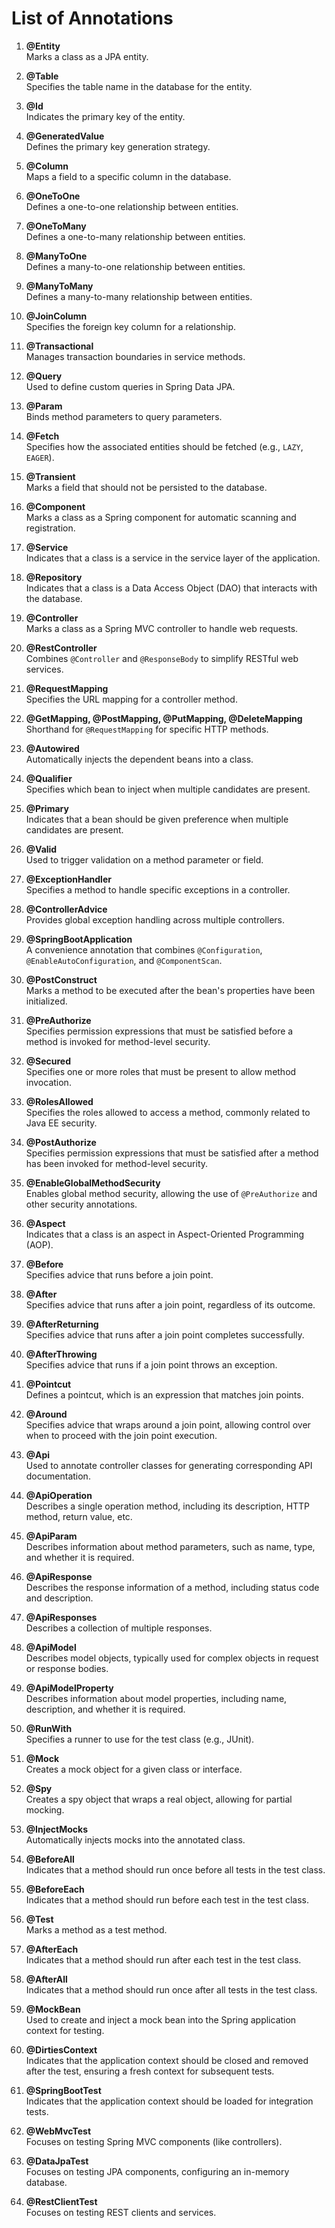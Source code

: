 # List of Annotations

1. **@Entity**  
   Marks a class as a JPA entity.

2. **@Table**  
   Specifies the table name in the database for the entity.

3. **@Id**  
   Indicates the primary key of the entity.

4. **@GeneratedValue**  
   Defines the primary key generation strategy.

5. **@Column**  
   Maps a field to a specific column in the database.

6. **@OneToOne**  
   Defines a one-to-one relationship between entities.

7. **@OneToMany**  
   Defines a one-to-many relationship between entities.

8. **@ManyToOne**  
   Defines a many-to-one relationship between entities.

9. **@ManyToMany**  
   Defines a many-to-many relationship between entities.

10. **@JoinColumn**  
    Specifies the foreign key column for a relationship.

11. **@Transactional**  
    Manages transaction boundaries in service methods.

12. **@Query**  
    Used to define custom queries in Spring Data JPA.

13. **@Param**  
    Binds method parameters to query parameters.

14. **@Fetch**  
    Specifies how the associated entities should be fetched (e.g., `LAZY`, `EAGER`).

15. **@Transient**  
    Marks a field that should not be persisted to the database.

16. **@Component**  
    Marks a class as a Spring component for automatic scanning and registration.

17. **@Service**  
    Indicates that a class is a service in the service layer of the application.

18. **@Repository**  
    Indicates that a class is a Data Access Object (DAO) that interacts with the database.

19. **@Controller**  
    Marks a class as a Spring MVC controller to handle web requests.

20. **@RestController**  
    Combines `@Controller` and `@ResponseBody` to simplify RESTful web services.

21. **@RequestMapping**  
    Specifies the URL mapping for a controller method.

22. **@GetMapping, @PostMapping, @PutMapping, @DeleteMapping**  
    Shorthand for `@RequestMapping` for specific HTTP methods.

23. **@Autowired**  
    Automatically injects the dependent beans into a class.

24. **@Qualifier**  
    Specifies which bean to inject when multiple candidates are present.

25. **@Primary**  
    Indicates that a bean should be given preference when multiple candidates are present.

26. **@Valid**  
    Used to trigger validation on a method parameter or field.

27. **@ExceptionHandler**  
    Specifies a method to handle specific exceptions in a controller.

28. **@ControllerAdvice**  
    Provides global exception handling across multiple controllers.

29. **@SpringBootApplication**  
    A convenience annotation that combines `@Configuration`, `@EnableAutoConfiguration`, and `@ComponentScan`.

30. **@PostConstruct**  
    Marks a method to be executed after the bean's properties have been initialized.

31. **@PreAuthorize**  
    Specifies permission expressions that must be satisfied before a method is invoked for method-level security.

32. **@Secured**  
    Specifies one or more roles that must be present to allow method invocation.

33. **@RolesAllowed**  
    Specifies the roles allowed to access a method, commonly related to Java EE security.

34. **@PostAuthorize**  
    Specifies permission expressions that must be satisfied after a method has been invoked for method-level security.

35. **@EnableGlobalMethodSecurity**  
    Enables global method security, allowing the use of `@PreAuthorize` and other security annotations.

36. **@Aspect**  
    Indicates that a class is an aspect in Aspect-Oriented Programming (AOP).

37. **@Before**  
    Specifies advice that runs before a join point.

38. **@After**  
    Specifies advice that runs after a join point, regardless of its outcome.

39. **@AfterReturning**  
    Specifies advice that runs after a join point completes successfully.

40. **@AfterThrowing**  
    Specifies advice that runs if a join point throws an exception.

41. **@Pointcut**  
    Defines a pointcut, which is an expression that matches join points.

42. **@Around**  
    Specifies advice that wraps around a join point, allowing control over when to proceed with the join point execution.

43. **@Api**  
    Used to annotate controller classes for generating corresponding API documentation.

44. **@ApiOperation**  
    Describes a single operation method, including its description, HTTP method, return value, etc.

45. **@ApiParam**  
    Describes information about method parameters, such as name, type, and whether it is required.

46. **@ApiResponse**  
    Describes the response information of a method, including status code and description.

47. **@ApiResponses**  
    Describes a collection of multiple responses.

48. **@ApiModel**  
    Describes model objects, typically used for complex objects in request or response bodies.

49. **@ApiModelProperty**  
    Describes information about model properties, including name, description, and whether it is required.

50. **@RunWith**  
    Specifies a runner to use for the test class (e.g., JUnit).

51. **@Mock**  
    Creates a mock object for a given class or interface.

52. **@Spy**  
    Creates a spy object that wraps a real object, allowing for partial mocking.

53. **@InjectMocks**  
    Automatically injects mocks into the annotated class.

54. **@BeforeAll**  
    Indicates that a method should run once before all tests in the test class.

55. **@BeforeEach**  
    Indicates that a method should run before each test in the test class.

56. **@Test**  
    Marks a method as a test method.

57. **@AfterEach**  
    Indicates that a method should run after each test in the test class.

58. **@AfterAll**  
    Indicates that a method should run once after all tests in the test class.

59. **@MockBean**  
    Used to create and inject a mock bean into the Spring application context for testing.

60. **@DirtiesContext**  
    Indicates that the application context should be closed and removed after the test, ensuring a fresh context for subsequent tests.

61. **@SpringBootTest**  
    Indicates that the application context should be loaded for integration tests.

62. **@WebMvcTest**  
    Focuses on testing Spring MVC components (like controllers).

63. **@DataJpaTest**  
    Focuses on testing JPA components, configuring an in-memory database.

64. **@RestClientTest**  
    Focuses on testing REST clients and services.